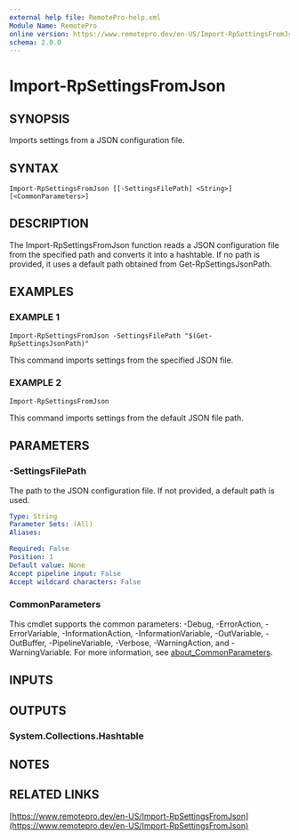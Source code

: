 ```yaml
---
external help file: RemotePro-help.xml
Module Name: RemotePro
online version: https://www.remotepro.dev/en-US/Import-RpSettingsFromJson
schema: 2.0.0
---
```


# Import-RpSettingsFromJson

## SYNOPSIS
Imports settings from a JSON configuration file.

## SYNTAX

```
Import-RpSettingsFromJson [[-SettingsFilePath] <String>] [<CommonParameters>]
```

## DESCRIPTION
The Import-RpSettingsFromJson function reads a JSON configuration file from the
specified path and converts it into a hashtable.
If no path is provided,
it uses a default path obtained from Get-RpSettingsJsonPath.

## EXAMPLES

### EXAMPLE 1
```
Import-RpSettingsFromJson -SettingsFilePath "$(Get-RpSettingsJsonPath)"
```

This command imports settings from the specified JSON file.

### EXAMPLE 2
```
Import-RpSettingsFromJson
```

This command imports settings from the default JSON file path.

## PARAMETERS

### -SettingsFilePath
The path to the JSON configuration file.
If not provided, a default path is used.

```yaml
Type: String
Parameter Sets: (All)
Aliases:

Required: False
Position: 1
Default value: None
Accept pipeline input: False
Accept wildcard characters: False
```

### CommonParameters
This cmdlet supports the common parameters: -Debug, -ErrorAction, -ErrorVariable, -InformationAction, -InformationVariable, -OutVariable, -OutBuffer, -PipelineVariable, -Verbose, -WarningAction, and -WarningVariable. For more information, see [about_CommonParameters](http://go.microsoft.com/fwlink/?LinkID=113216).

## INPUTS

## OUTPUTS

### System.Collections.Hashtable
## NOTES

## RELATED LINKS

[https://www.remotepro.dev/en-US/Import-RpSettingsFromJson](https://www.remotepro.dev/en-US/Import-RpSettingsFromJson)

